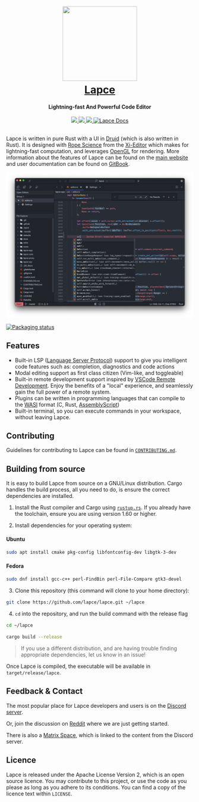 <h1 align="center">
  <a href="https://lapce.dev" target="_blank">
  <img src="extra/images/logo.png" width=200 height=200/><br>
  Lapce
  </a>
</h1>

<h4 align="center">Lightning-fast And Powerful Code Editor</h4>

<div align="center">
  <a href="https://github.com/lapce/lapce/actions/workflows/ci.yml" target="_blank">
    <img src="https://github.com/lapce/lapce/actions/workflows/ci.yml/badge.svg" />
  </a>
  <a href="https://discord.gg/n8tGJ6Rn6D" target="_blank">
    <img src="https://img.shields.io/discord/946858761413328946?logo=discord" />
  </a>
  <a href="https://matrix.to/#/#lapce-editor:matrix.org" target="_blank">
    <img src="https://img.shields.io/matrix/lapce-editor:matrix.org?color=turquoise&logo=Matrix" />
  </a>
  <a href="https://docs.lapce.dev" target="_blank">
      <img src="https://img.shields.io/static/v1?label=Docs&message=docs.lapce.dev&color=blue" alt="Lapce Docs">
  </a>
</div>
<br/>


Lapce is written in pure Rust with a UI in [Druid](https://github.com/linebender/druid) (which is also written in Rust). It is designed with [Rope Science](https://xi-editor.io/docs/rope_science_00.html) from the [Xi-Editor](https://github.com/xi-editor/xi-editor) which makes for lightning-fast computation, and leverages [OpenGL](https://www.opengl.org/) for rendering. More information about the features of Lapce can be found on the [main website](https://lapce.dev) and user documentation can be found on [GitBook](https://docs.lapce.dev/).

![](https://github.com/lapce/lapce/blob/master/extra/images/screenshot.png?raw=true)

[![Packaging status](https://repology.org/badge/vertical-allrepos/lapce.svg)](https://repology.org/project/lapce/versions)

## Features

* Built-in LSP ([Language Server Protocol](https://microsoft.github.io/language-server-protocol/)) support to give you intelligent code features such as: completion, diagnostics and code actions
* Modal editing support as first class citizen (Vim-like, and toggleable)
* Built-in remote development support inspired by [VSCode Remote Development](https://code.visualstudio.com/docs/remote/remote-overview). Enjoy the benefits of a "local" experience, and seamlessly gain the full power of a remote system.
* Plugins can be written in programming languages that can compile to the [WASI](https://wasi.dev/) format (C, Rust, [AssemblyScript](https://www.assemblyscript.org/))
* Built-in terminal, so you can execute commands in your workspace, without leaving Lapce.



## Contributing

Guidelines for contributing to Lapce can be found in [`CONTRIBUTING.md`](CONTRIBUTING.md).

## Building from source

It is easy to build Lapce from source on a GNU/Linux distribution. Cargo handles the build process, all you need to do, is ensure the correct dependencies are installed.

1. Install the Rust compiler and Cargo using [`rustup.rs`](https://rustup.rs/). If you already have the toolchain, ensure you are using version 1.60 or higher.

2. Install dependencies for your operating system:

#### Ubuntu
```sh
sudo apt install cmake pkg-config libfontconfig-dev libgtk-3-dev
```
#### Fedora
```sh
sudo dnf install gcc-c++ perl-FindBin perl-File-Compare gtk3-devel
```

3. Clone this repository (this command will clone to your home directory):
```sh
git clone https://github.com/lapce/lapce.git ~/lapce
```

4. `cd` into the repository, and run the build command with the release flag
```sh
cd ~/lapce
```

```sh
cargo build --release
```

> If you use a different distribution, and are having trouble finding appropriate dependencies, let us know in an issue!

Once Lapce is compiled, the executable will be available in `target/release/lapce`.

## Feedback & Contact

The most popular place for Lapce developers and users is on the [Discord server](https://discord.gg/n8tGJ6Rn6D).

Or, join the discussion on [Reddit](https://www.reddit.com/r/lapce/) where we are just getting started.

There is also a [Matrix Space](https://matrix.to/#/#lapce-editor:matrix.org), which is linked to the content from the Discord server.

## Licence

Lapce is released under the Apache License Version 2, which is an open source licence. You may contribute to this project, or use the code as you please as long as you adhere to its conditions. You can find a copy of the licence text within `LICENSE`.

